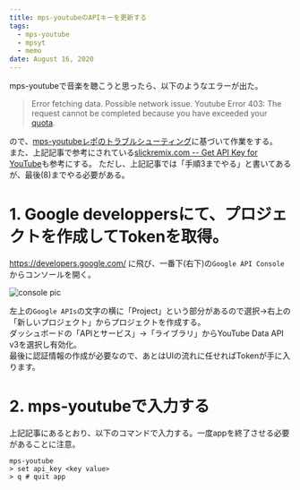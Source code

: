 ```yaml
---
title: mps-youtubeのAPIキーを更新する
tags:
  - mps-youtube
  - mpsyt
  - memo
date: August 16, 2020
---
```


mps-youtubeで音楽を聴こうと思ったら、以下のようなエラーが出た。

> Error fetching data. Possible network issue.
Youtube Error 403: The request cannot be completed because you have exceeded your <a href="/youtube/v3/getting-started#quota">quota</a>.


ので、[mps-youtubeレポのトラブルシューティング](https://github.com/mps-youtube/mps-youtube/wiki/Troubleshooting#youtube-error-403-the-request-cannot-be-completed-because-you-have-exceeded-your-quota)に基づいて作業をする。  
また、上記記事で参考にされている[slickremix.com -- Get API Key for YouTube](https://www.slickremix.com/docs/get-api-key-for-youtube/)も参考にする。
ただし、上記記事では「手順3までやる」と書いてあるが、最後(8)までやる必要がある。

# 1. Google developpersにて、プロジェクトを作成してTokenを取得。

<https://developers.google.com/> に飛び、一番下(右下)の`Google API Console`からコンソールを開く。

![console pic](/src/console_place.png)

左上の`Google APIs`の文字の横に「Project」という部分があるので選択→右上の「新しいプロジェクト」からプロジェクトを作成する。  
ダッシュボードの「APIとサービス」→「ライブラリ」からYouTube Data API v3を選択し有効化。  
最後に認証情報の作成が必要なので、あとはUIの流れに任せればTokenが手に入ります。  



# 2. mps-youtubeで入力する

上記記事にあるとおり、以下のコマンドで入力する。一度appを終了させる必要があることに注意。

```
mps-youtube
> set api_key <key value>
> q # quit app
```
